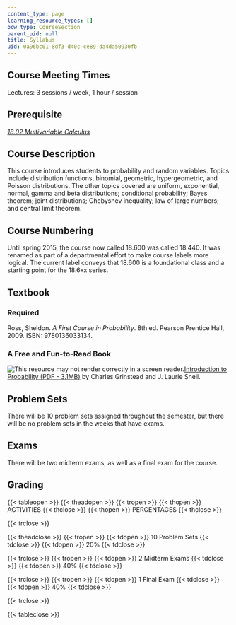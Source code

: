 ```yaml
---
content_type: page
learning_resource_types: []
ocw_type: CourseSection
parent_uid: null
title: Syllabus
uid: 0a96bc01-8df3-d40c-ce89-da4da50930fb
---
```


Course Meeting Times
--------------------

Lectures: 3 sessions / week, 1 hour / session

Prerequisite
------------

[_18.02 Multivariable Calculus_](/courses/18-02sc-multivariable-calculus-fall-2010)

Course Description
------------------

This course introduces students to probability and random variables. Topics include distribution functions, binomial, geometric, hypergeometric, and Poisson distributions. The other topics covered are uniform, exponential, normal, gamma and beta distributions; conditional probability; Bayes theorem; joint distributions; Chebyshev inequality; law of large numbers; and central limit theorem.

Course Numbering
----------------

Until spring 2015, the course now called 18.600 was called 18.440. It was renamed as part of a departmental effort to make course labels more logical. The current label conveys that 18.600 is a foundational class and a starting point for the 18.6xx series.

Textbook
--------

### Required

Ross, Sheldon. _A First Course in Probability_. 8th ed. Pearson Prentice Hall, 2009. ISBN: 9780136033134.

### A Free and Fun-to-Read Book

![This resource may not render correctly in a screen reader.](/images/inacessible.gif)[Introduction to Probability (PDF - 3.1MB)](http://www.dartmouth.edu/~chance/teaching_aids/books_articles/probability_book/amsbook.mac.pdf) by Charles Grinstead and J. Laurie Snell.

Problem Sets
------------

There will be 10 problem sets assigned throughout the semester, but there will be no problem sets in the weeks that have exams.

Exams
-----

There will be two midterm exams, as well as a final exam for the course.

Grading
-------

{{< tableopen >}}
{{< theadopen >}}
{{< tropen >}}
{{< thopen >}}
ACTIVITIES
{{< thclose >}}
{{< thopen >}}
PERCENTAGES
{{< thclose >}}

{{< trclose >}}

{{< theadclose >}}
{{< tropen >}}
{{< tdopen >}}
10 Problem Sets
{{< tdclose >}}
{{< tdopen >}}
20%
{{< tdclose >}}

{{< trclose >}}
{{< tropen >}}
{{< tdopen >}}
2 Midterm Exams
{{< tdclose >}}
{{< tdopen >}}
40%
{{< tdclose >}}

{{< trclose >}}
{{< tropen >}}
{{< tdopen >}}
1 Final Exam
{{< tdclose >}}
{{< tdopen >}}
40%
{{< tdclose >}}

{{< trclose >}}

{{< tableclose >}}